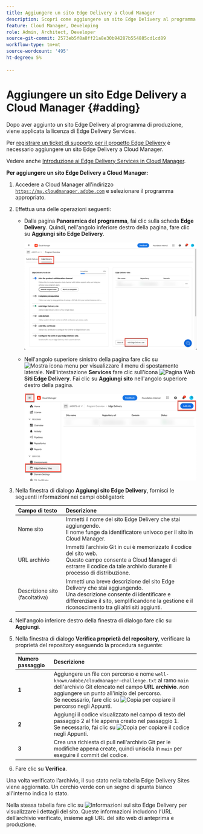 ```yaml
---
title: Aggiungere un sito Edge Delivery a Cloud Manager
description: Scopri come aggiungere un sito Edge Delivery al programma di produzione o al programma sandbox.
feature: Cloud Manager, Developing
role: Admin, Architect, Developer
source-git-commit: 2573eb5f8a8ff21a8e30b94287b554885cd1cd89
workflow-type: tm+mt
source-wordcount: '495'
ht-degree: 5%

---
```



# Aggiungere un sito Edge Delivery a Cloud Manager {#adding}

Dopo aver aggiunto un sito Edge Delivery al programma di produzione, viene applicata la licenza di Edge Delivery Services.

Per [registrare un ticket di supporto per il progetto Edge Delivery](/help/edge/overview.md##support-ticket) è necessario aggiungere un sito Edge Delivery a Cloud Manager.

Vedere anche [Introduzione ai Edge Delivery Services in Cloud Manager](/help/implementing/cloud-manager/edge-delivery/introduction-to-edge-delivery-services.md).

**Per aggiungere un sito Edge Delivery a Cloud Manager:**

1. Accedere a Cloud Manager all&#39;indirizzo [`https://my.cloudmanager.adobe.com`](https://my.cloudmanager.adobe.com/) e selezionare il programma appropriato.
1. Effettua una delle operazioni seguenti:

   * Dalla pagina **Panoramica del programma**, fai clic sulla scheda **Edge Delivery**. Quindi, nell&#39;angolo inferiore destro della pagina, fare clic su **Aggiungi sito Edge Delivery**.

     ![Aggiungi sito Edge Delivery dalla scheda Edge Delivery](/help/implementing/cloud-manager/assets/cm-eds-add1.png)

   * Nell&#39;angolo superiore sinistro della pagina fare clic su ![Mostra icona menu](https://spectrum.adobe.com/static/icons/workflow_18/Smock_ShowMenu_18_N.svg) per visualizzare il menu di spostamento laterale.
Nell&#39;intestazione **Services** fare clic sull&#39;icona ![Pagina Web](https://spectrum.adobe.com/static/icons/workflow_18/Smock_WebPages_18_N.svg) **Siti Edge Delivery**.
Fai clic su **Aggiungi sito** nell&#39;angolo superiore destro della pagina.

     ![Aggiungi sito Edge Delivery dal pulsante Edge Delivery Sites](/help/implementing/cloud-manager/assets/cm-eds-add2.png)

1. Nella finestra di dialogo **Aggiungi sito Edge Delivery**, fornisci le seguenti informazioni nei campi obbligatori:

   | Campo di testo | Descrizione |
   | - | --- |
   | Nome sito | Immetti il nome del sito Edge Delivery che stai aggiungendo.<br>Il nome funge da identificatore univoco per il sito in Cloud Manager. |
   | URL archivio | Immetti l’archivio Git in cui è memorizzato il codice del sito web.<br>Questo campo consente a Cloud Manager di estrarre il codice da tale archivio durante il processo di distribuzione. |
   | Descrizione sito (facoltativa) | Immetti una breve descrizione del sito Edge Delivery che stai aggiungendo.<br>Una descrizione consente di identificare e differenziare il sito, semplificandone la gestione e il riconoscimento tra gli altri siti aggiunti. |

1. Nell&#39;angolo inferiore destro della finestra di dialogo fare clic su **Aggiungi**.

1. Nella finestra di dialogo **Verifica proprietà del repository**, verificare la proprietà del repository eseguendo la procedura seguente:

   | Numero passaggio | Descrizione |
   | - | - |
   | **1** | Aggiungere un file con percorso e nome `well-known/adobe/cloudmanager-challenge.txt` al ramo `main` dell&#39;archivio Git elencato nel campo **URL archivio**. *non* aggiungere un punto all&#39;inizio del percorso.<br>Se necessario, fare clic su ![Copia](https://spectrum.adobe.com/static/icons/workflow_18/Smock_Copy_18_N.svg) per copiare il percorso negli Appunti. |
   | **2** | Aggiungi il codice visualizzato nel campo di testo del passaggio 2 al file appena creato nel passaggio 1.<br>Se necessario, fai clic su ![Copia](https://spectrum.adobe.com/static/icons/workflow_18/Smock_Copy_18_N.svg) per copiare il codice negli Appunti. |
   | **3** | Crea una richiesta di pull nell&#39;archivio Git per le modifiche appena create, quindi uniscila in `main` per eseguire il commit del codice. |

1. Fare clic su **Verifica**.

Una volta verificato l’archivio, il suo stato nella tabella Edge Delivery Sites viene aggiornato. Un cerchio verde con un segno di spunta bianco all&#39;interno indica lo stato.

Nella stessa tabella fare clic su ![Informazioni sul sito Edge Delivery](https://spectrum.adobe.com/static/icons/workflow_18/Smock_InfoOutline_18_N.svg) per visualizzare i dettagli del sito. Queste informazioni includono l’URL dell’archivio verificato, insieme agli URL del sito web di anteprima e produzione.


